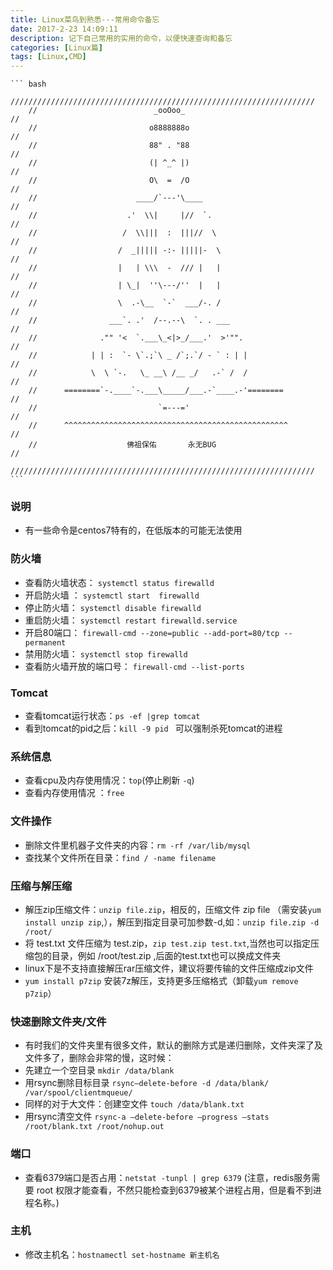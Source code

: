 ```yaml
---
title: Linux菜鸟到熟悉---常用命令备忘
date: 2017-2-23 14:09:11
description: 记下自己常用的实用的命令，以便快速查询和备忘
categories: [Linux篇]
tags: [Linux,CMD]
---
```


<!-- more -->

    ``` bash
        ////////////////////////////////////////////////////////////////////
        //                          _ooOoo_                               //
        //                         o8888888o                              //
        //                         88" . "88                              //
        //                         (| ^_^ |)                              //
        //                         O\  =  /O                              //
        //                      ____/`---'\____                           //
        //                    .'  \\|     |//  `.                         //
        //                   /  \\|||  :  |||//  \                        //
        //                  /  _||||| -:- |||||-  \                       //
        //                  |   | \\\  -  /// |   |                       //
        //                  | \_|  ''\---/''  |   |                       //
        //                  \  .-\__  `-`  ___/-. /                       //
        //                ___`. .'  /--.--\  `. . ___                     //
        //              ."" '<  `.___\_<|>_/___.'  >'"".                  //
        //            | | :  `- \`.;`\ _ /`;.`/ - ` : | |                 //
        //            \  \ `-.   \_ __\ /__ _/   .-` /  /                 //
        //      ========`-.____`-.___\_____/___.-`____.-'========         //
        //                           `=---='                              //
        //      ^^^^^^^^^^^^^^^^^^^^^^^^^^^^^^^^^^^^^^^^^^^^^^^^^^        //
        //                    佛祖保佑       永无BUG                        //
        ////////////////////////////////////////////////////////////////////
    ```
    
### 说明
- 有一些命令是centos7特有的，在低版本的可能无法使用
    
    
    
    
### 防火墙
- 查看防火墙状态：  `systemctl status firewalld`
- 开启防火墙 ：  `systemctl start  firewalld`
- 停止防火墙：  `systemctl disable firewalld`
- 重启防火墙：  `systemctl restart firewalld.service`
- 开启80端口：  `firewall-cmd --zone=public --add-port=80/tcp --permanent`
- 禁用防火墙：  `systemctl stop firewalld`
- 查看防火墙开放的端口号：  `firewall-cmd --list-ports`




### Tomcat
- 查看tomcat运行状态：`ps -ef |grep tomcat`
- 看到tomcat的pid之后：`kill -9 pid ` 可以强制杀死tomcat的进程


### 系统信息
- 查看cpu及内存使用情况：`top`(停止刷新 `-q`)
- 查看内存使用情况 ：`free`


### 文件操作
- 删除文件里机器子文件夹的内容：`rm -rf /var/lib/mysql`
- 查找某个文件所在目录：`find / -name filename`



### 压缩与解压缩
- 解压zip压缩文件：`unzip file.zip`，相反的，压缩文件 zip file （需安装`yum install unzip zip`,），解压到指定目录可加参数-d,如：`unzip file.zip -d /root/`
- 将 test.txt 文件压缩为 test.zip，`zip test.zip test.txt`,当然也可以指定压缩包的目录，例如 /root/test.zip ,后面的test.txt也可以换成文件夹
- linux下是不支持直接解压rar压缩文件，建议将要传输的文件压缩成zip文件
- `yum install p7zip` 安装7z解压，支持更多压缩格式（卸载`yum remove p7zip`）


### 快速删除文件夹/文件
- 有时我们的文件夹里有很多文件，默认的删除方式是递归删除，文件夹深了及文件多了，删除会非常的慢，这时候：
- 先建立一个空目录 
  `mkdir /data/blank`
- 用rsync删除目标目录 
  `rsync–delete-before -d /data/blank/ /var/spool/clientmqueue/`
- 同样的对于大文件：创建空文件 
  `touch /data/blank.txt`
- 用rsync清空文件 
  `rsync-a –delete-before –progress –stats /root/blank.txt /root/nohup.out`
  



### 端口
- 查看6379端口是否占用：`netstat -tunpl | grep 6379` (注意，redis服务需要 root 权限才能查看，不然只能检查到6379被某个进程占用，但是看不到进程名称。)

### 主机
- 修改主机名：`hostnamectl set-hostname 新主机名`